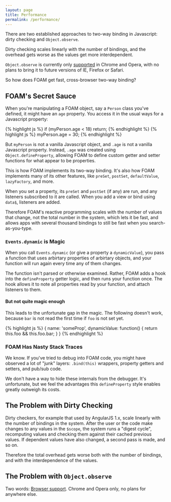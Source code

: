 ```yaml
---
layout: page
title: Performance
permalink: /performance/
---
```


There are two established approaches to two-way binding in Javascript: dirty
checking and `Object.observe`.

Dirty checking scales linearly with the number of bindings, and the
overhead gets worse as the values get more interdependent.

`Object.observe` is currently only [supported](http://caniuse.com/#feat=object-observe)
in Chrome and Opera, with no plans to bring it to future versions of IE, Firefox
or Safari.

So how does FOAM get fast, cross-browser two-way binding?

## FOAM's Secret Sauce

When you're manipulating a FOAM object, say a `Person` class you've defined, it
might have an `age` property. You access it in the usual ways for a Javascript
property:

{% highlight js %}
if (myPerson.age < 18) return;
{% endhighlight %}
{% highlight js %}
myPerson.age = 30;
{% endhighlight %}

But `myPerson` is not a vanilla Javascript object, and `.age` is not a vanilla
Javascript property. Instead, `.age` was created using `Object.defineProperty`,
allowing FOAM to define custom getter and setter functions for what appear to be
properties.

This is how FOAM implements its two-way binding. It's also how FOAM implements
many of its other features, like `preSet`, `postSet`, `defaultValue`,
`lazyFactory`, and more.

When you set a property, its `preSet` and `postSet` (if any) are run, and any
listeners subscribed to it are called. When you add a view or bind using
`data$`, listeners are added.

Therefore FOAM's reactive programming scales with the number of values that
change, not the total number in the system, which lets it be fast, and allows
apps with several thousand bindings to still be fast when you search-as-you-type.

### `Events.dynamic` is Magic

When you call `Events.dynamic` (or give a property a `dynamicValue`), you pass
a function that uses arbirtary properties of arbirtary objects, and your
function will run again every time any of them changes.

The function isn't parsed or otherwise examined. Rather, FOAM adds a hook into
the `defineProperty` getter logic, and then runs your function once. The hook
allows it to note all properties read by your function, and attach listeners to
them.

#### But not quite magic enough

This leads to the unfortunate gap in the magic. The following doesn't work,
because `bar` is not read the first time if `foo` is not set yet.

{% highlight js %}
{
  name: 'someProp',
  dynamicValue: function() { return this.foo && this.foo.bar; }
}
{% endhighlight %}

### FOAM Has Nasty Stack Traces

We know. If you've tried to debug into FOAM code, you might have observed a lot
of "junk" layers: `.bind(this)` wrappers, property getters and setters, and
pub/sub code.

We don't have a way to hide these internals from the debugger. It's unfortunate,
but we feel the advantages this `defineProperty` style enables greatly outweigh
its costs.

## The Problem with Dirty Checking

Dirty checkers, for example that used by AngularJS 1.x, scale linearly with the
number of bindings in the system. After the user or the code make changes to any
values in the `$scope`, the system runs a "digest cycle", recomputing values and
checking them against their cached previous values. If dependent values have
also changed, a second pass is made, and so on.

Therefore the total overhead gets worse both with the number of bindings, and
with the interdependence of the values.



## The Problem with `Object.observe`

Two words: [Browser support](http://caniuse.com/#feat=object-observe).
Chrome and Opera only, no plans for anywhere else.

